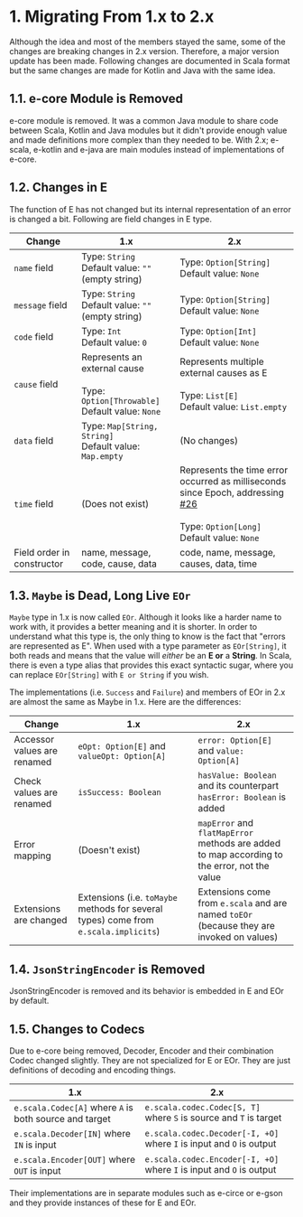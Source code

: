 
[//]: # "This file is generated by [mdoc](https://scalameta.org/mdoc). Do not edit it directly as it will be overwritten. Instead edit corresponding file in docs folder."

# 1. Migrating From 1.x to 2.x

Although the idea and most of the members stayed the same, some of the changes are breaking changes in 2.x version. Therefore, a major version update has been made. Following changes are documented in Scala format but the same changes are made for Kotlin and Java with the same idea.

## 1.1. e-core Module is Removed

e-core module is removed. It was a common Java module to share code between Scala, Kotlin and Java modules but it didn't provide enough value and made definitions more complex than they needed to be. With 2.x; e-scala, e-kotlin and e-java are main modules instead of implementations of e-core.

## 1.2. Changes in E

The function of E has not changed but its internal representation of an error is changed a bit. Following are field changes in E type.

| Change                     | 1.x                                                          | 2.x                                                          |
| -------------------------- | ------------------------------------------------------------ | ------------------------------------------------------------ |
| `name` field               | Type: `String`<br />Default value: `""` (empty string)       | Type: `Option[String]`<br />Default value: `None`            |
| `message` field            | Type: `String`<br />Default value: `""` (empty string)       | Type: `Option[String]`<br />Default value: `None`            |
| `code` field               | Type: `Int`<br />Default value: `0`                          | Type: `Option[Int]`<br />Default value: `None`               |
| `cause` field              | Represents an external cause<br /><br />Type: `Option[Throwable]`<br />Default value: `None` | Represents multiple external causes as E<br /><br />Type: `List[E]`<br />Default value: `List.empty` |
| `data` field               | Type: `Map[String, String]`<br />Default value: `Map.empty`  | (No changes)                                                 |
| `time` field               | (Does not exist)                                             | Represents the time error occurred as milliseconds since Epoch, addressing [#26](https://github.com/makiftutuncu/e/issues/26) <br /><br />Type: `Option[Long]`<br />Default value: `None` |
| Field order in constructor | name, message, code, cause, data                             | code, name, message, causes, data, time                      |

## 1.3. `Maybe` is Dead, Long Live `EOr`

`Maybe` type in 1.x is now called `EOr`. Although it looks like a harder name to work with, it provides a better meaning and it is shorter. In order to understand what this type is, the only thing to know is the fact that "errors are represented as E". When used with a type parameter as `EOr[String]`, it both reads and means that the value will *either* be an **E or** a **String**. In Scala, there is even a type alias that provides this exact syntactic sugar, where you can replace `EOr[String]` with `E or String` if you wish.

The implementations (i.e. `Success` and `Failure`) and members of EOr in 2.x are almost the same as Maybe in 1.x. Here are the differences:

| Change                      | 1.x                                                          | 2.x                                                          |
| --------------------------- | ------------------------------------------------------------ | ------------------------------------------------------------ |
| Accessor values are renamed | `eOpt: Option[E]` and `valueOpt: Option[A]`                  | `error: Option[E]` and `value: Option[A]`                    |
| Check values are renamed    | `isSuccess: Boolean`                                         | `hasValue: Boolean` and its counterpart `hasError: Boolean` is added |
| Error mapping               | (Doesn't exist)                                              | `mapError` and `flatMapError` methods are added to map according to the error, not the value |
| Extensions are changed      | Extensions (i.e. `toMaybe` methods for several types) come from `e.scala.implicits`) | Extensions come from `e.scala` and are named `toEOr` (because they are invoked on values) |

## 1.4. `JsonStringEncoder` is Removed

JsonStringEncoder is removed and its behavior is embedded in E and EOr by default.

## 1.5. Changes to Codecs

Due to e-core being removed, Decoder, Encoder and their combination Codec changed slightly. They are not specialized for E or EOr. They are just definitions of decoding and encoding things.

| 1.x                                                    | 2.x                                                          |
| ------------------------------------------------------ | ------------------------------------------------------------ |
| `e.scala.Codec[A]` where `A` is both source and target | `e.scala.codec.Codec[S, T]` where `S` is source and `T` is target |
| `e.scala.Decoder[IN]` where `IN` is input              | `e.scala.codec.Decoder[-I, +O]` where `I` is input and `O` is output |
| `e.scala.Encoder[OUT]` where `OUT` is input            | `e.scala.codec.Encoder[-I, +O]` where `I` is input and `O` is output |

Their implementations are in separate modules such as e-circe or e-gson and they provide instances of these for E and EOr.
